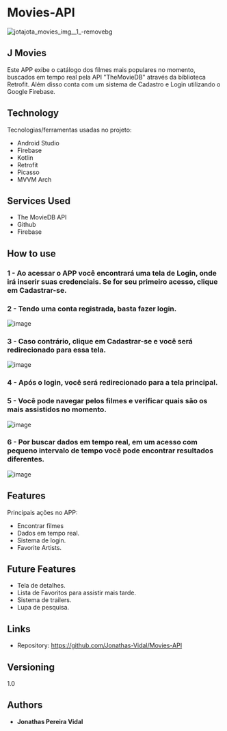 # Movies-API


![jotajota_movies_img__1_-removebg](https://user-images.githubusercontent.com/101603957/204068462-c4bb505b-2b1d-4c1b-9d62-c8bb428d6451.png)


## J Movies
Este APP exibe o catálogo dos filmes mais populares no momento, buscados em tempo real pela API "TheMovieDB" através da biblioteca Retrofit. Além disso conta com um sistema de Cadastro e Login utilizando o Google Firebase.

## Technology 

Tecnologias/ferramentas usadas no projeto:

* Android Studio
* Firebase
* Kotlin
* Retrofit
* Picasso
* MVVM Arch

## Services Used

* The MovieDB API
* Github
* Firebase


## How to use

### 1 - Ao acessar o APP você encontrará uma tela de Login, onde irá inserir suas credenciais. Se for seu primeiro acesso, clique em Cadastrar-se.
### 2 - Tendo uma conta registrada, basta fazer login.

![image](https://user-images.githubusercontent.com/101603957/204070165-29ecf4b0-72c1-4f1e-9f1b-acab184f930b.png)

### 3 - Caso contrário, clique em Cadastrar-se e você será redirecionado para essa tela.
![image](https://user-images.githubusercontent.com/101603957/204070176-7029397c-7b95-4620-bd9e-2ed33176b49c.png)

### 4 - Após o login, você será redirecionado para a tela principal.

### 5 - Você pode navegar pelos filmes e verificar quais são os mais assistidos no momento.

![image](https://user-images.githubusercontent.com/101603957/204070198-a7ffe37d-e5b9-4f51-abd7-6f658f6281db.png)

### 6 - Por buscar dados em tempo real, em um acesso com pequeno intervalo de tempo você pode encontrar resultados diferentes.

![image](https://user-images.githubusercontent.com/101603957/204070205-697b9963-590a-48b2-bb6f-2472473f0e5b.png)



## Features

Principais ações no APP:
 - Encontrar filmes
 - Dados em tempo real.
 - Sistema de login.
 - Favorite Artists.
 
 ## Future Features 
 - Tela de detalhes.
 - Lista de Favoritos para assistir mais tarde.
 - Sistema de trailers.
 - Lupa de pesquisa.


## Links
  - Repository: https://github.com/Jonathas-Vidal/Movies-API


  ## Versioning

  1.0


  ## Authors

  * **Jonathas Pereira Vidal** 
